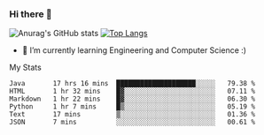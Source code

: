 ### Hi there 👋

![Anurag's GitHub stats](https://github-readme-stats.vercel.app/api?username=MatteoIorio11&show_icons=true&theme=dark) 
[![Top Langs](https://github-readme-stats.vercel.app/api/top-langs/?username=MatteoIorio11&theme=dark)](https://github.com/MatteoIorio11/github-readme-stats)

- 🌱 I’m currently learning Engineering and Computer Science :)

<!--
**MatteoIorio11/MatteoIorio11** is a ✨ _special_ ✨ repository because its `README.md` (this file) appears on your GitHub profile.

Here are some ideas to get you started:

- 🔭 I’m currently working on ...
- 🌱 I’m currently learning ...
- 👯 I’m looking to collaborate on ...
- 🤔 I’m looking for help with ...
- 💬 Ask me about ...
- 📫 How to reach me: ...
- 😄 Pronouns: ...
- ⚡ Fun fact: ...
-->
My Stats
<!--START_SECTION:waka-->

```text
Java       17 hrs 16 mins  ████████████████████░░░░░   79.38 %
HTML       1 hr 32 mins    █▓░░░░░░░░░░░░░░░░░░░░░░░   07.11 %
Markdown   1 hr 22 mins    █▓░░░░░░░░░░░░░░░░░░░░░░░   06.30 %
Python     1 hr 7 mins     █▒░░░░░░░░░░░░░░░░░░░░░░░   05.19 %
Text       17 mins         ▒░░░░░░░░░░░░░░░░░░░░░░░░   01.36 %
JSON       7 mins          ░░░░░░░░░░░░░░░░░░░░░░░░░   00.61 %
```

<!--END_SECTION:waka-->
